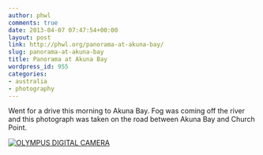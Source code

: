 ```yaml
---
author: phwl
comments: true
date: 2013-04-07 07:47:54+00:00
layout: post
link: http://phwl.org/panorama-at-akuna-bay/
slug: panorama-at-akuna-bay
title: Panorama at Akuna Bay
wordpress_id: 955
categories:
- australia
- photography
---
```


Went for a drive this morning to Akuna Bay. Fog was coming off the river and this photograph was taken on the road between Akuna Bay and Church Point.

[![OLYMPUS DIGITAL CAMERA](http://phwl.org/wp-content/uploads/2013/04/akunabay-1024x487.jpg)](http://phwl.org/wp-content/uploads/2013/04/akunabay.jpg)
